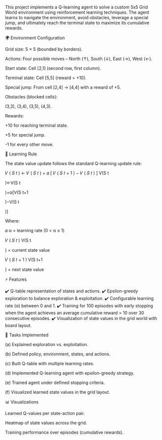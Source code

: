 This project implements a Q-learning agent to solve a custom 5x5 Grid World environment using reinforcement learning techniques. The agent learns to navigate the environment, avoid obstacles, leverage a special jump, and ultimately reach the terminal state to maximize its cumulative rewards.

🌍 Environment Configuration

Grid size: 5 × 5 (bounded by borders).

Actions: Four possible moves – North (↑), South (↓), East (→), West (←).

Start state: Cell [2,1] (second row, first column).

Terminal state: Cell [5,5] (reward = +10).

Special jump: From cell [2,4] → [4,4] with a reward of +5.

Obstacles (blocked cells):

(3,3), (3,4), (3,5), (4,3).

Rewards:

+10 for reaching terminal state.

+5 for special jump.

-1 for every other move.

📖 Learning Rule

The state value update follows the standard Q-learning update rule:

𝑉
(
𝑆
𝑡
)
←
𝑉
(
𝑆
𝑡
)
+
𝛼
[
𝑉
(
𝑆
𝑡
+
1
)
−
𝑉
(
𝑆
𝑡
)
]
V(S
t
	​

)←V(S
t
	​

)+α[V(S
t+1
	​

)−V(S
t
	​

)]

Where:

𝛼
α = learning rate (0 < α ≤ 1)

𝑉
(
𝑆
𝑡
)
V(S
t
	​

) = current state value

𝑉
(
𝑆
𝑡
+
1
)
V(S
t+1
	​

) = next state value

⚡ Features

✔️ Q-table representation of states and actions.
✔️ Epsilon-greedy exploration to balance exploration & exploitation.
✔️ Configurable learning rate (α) between 0 and 1.
✔️ Training for 100 episodes with early stopping when the agent achieves an average cumulative reward > 10 over 30 consecutive episodes.
✔️ Visualization of state values in the grid world with board layout.

🎯 Tasks Implemented

(a) Explained exploration vs. exploitation.

(b) Defined policy, environment, states, and actions.

(c) Built Q-table with multiple learning rates.

(d) Implemented Q-learning agent with epsilon-greedy strategy.

(e) Trained agent under defined stopping criteria.

(f) Visualized learned state values in the grid layout.

📊 Visualizations

Learned Q-values per state-action pair.

Heatmap of state values across the grid.

Training performance over episodes (cumulative rewards).
